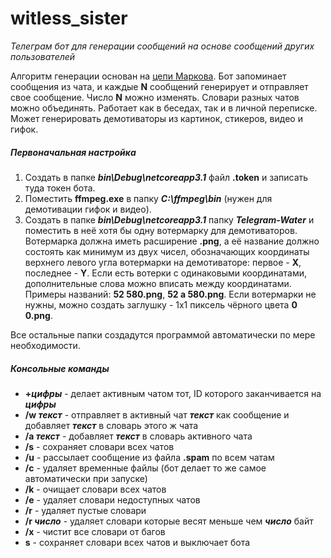 # witless_sister
_Телеграм бот для генерации сообщений на основе сообщений других пользователей_

Алгоритм генерации основан на [цепи Маркова]. Бот запоминает сообщения из чата, и каждые **N** сообщений генерирует и отправляет свое сообщение. Число **N** можно изменять. Словари разных чатов можно объединять. Работает как в беседах, так и в личной переписке. Может генерировать демотиваторы из картинок, стикеров, видео и гифок.

##### Первоначальная настройка
1. Создать в папке **_bin\Debug\netcoreapp3.1_** файл **.token** и записать туда токен бота.
2. Поместить **ffmpeg.exe** в папку **_C:\ffmpeg\bin_** (нужен для демотивации гифок и видео).
3. Создать в папке **_bin\Debug\netcoreapp3.1_** папку **_Telegram-Water_** и поместить в неё хотя бы одну вотермарку для демотиваторов. Вотермарка должна иметь расширение **.png**, а её название должно состоять как минимум из двух чисел, обозначающих координаты верхнего левого угла вотермарки на демотиваторе: первое - **X**, последнее - **Y**. Если есть вотерки с одинаковыми координатами, дополнительные слова можно вписать между координатами. Примеры названий: **52 580.png**, **52 a 580.png**. Если вотермарки не нужны, можно создать заглушку - 1x1 пиксель чёрного цвета **0 0.png**.

Все остальные папки создадутся программой автоматически по мере необходимости.

##### Консольные команды
- **\+*цифры*** - делает активным чатом тот, ID которого заканчивается на ***цифры***
- **/w *текст*** - отправляет в активный чат ***текст*** как сообщение и добавляет ***текст*** в словарь этого ж чата
- **/a *текст*** - добавляет ***текст*** в словарь активного чата
- **/s** - сохраняет словари всех чатов
- **/u** - рассылает сообщение из файла **.spam** по всем чатам
- **/с** - удаляет временные файлы (бот делает то же самое автоматически при запуске)
- **/k** - очищает словари всех чатов
- **/e** - удаляет словари недоступных чатов
- **/r** - удаляет пустые словари
- **/r *число*** - удаляет словари которые весят меньше чем ***число*** байт
- **/x** - чистит все словари от багов
- **s** - сохраняет словари всех чатов и выключает бота

[цепи Маркова]: <https://ru.wikipedia.org/wiki/%D0%A6%D0%B5%D0%BF%D1%8C_%D0%9C%D0%B0%D1%80%D0%BA%D0%BE%D0%B2%D0%B0>
